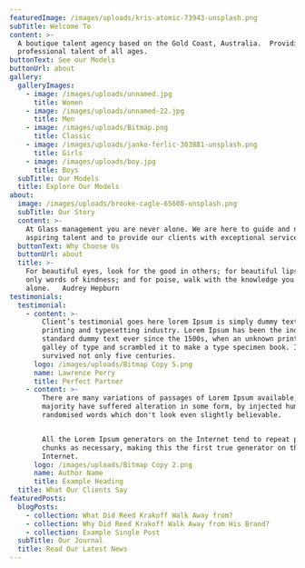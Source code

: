 ```yaml
---
featuredImage: /images/uploads/kris-atomic-73943-unsplash.png
subTitle: Welcome To
content: >-
  A boutique talent agency based on the Gold Coast, Australia.  Providing
  professional talent of all ages.
buttonText: See our Models
buttonUrl: about
gallery:
  galleryImages:
    - image: /images/uploads/unnamed.jpg
      title: Women
    - image: /images/uploads/unnamed-22.jpg
      title: Men
    - image: /images/uploads/Bitmap.png
      title: Classic
    - image: /images/uploads/janko-ferlic-303881-unsplash.png
      title: Girls
    - image: /images/uploads/boy.jpg
      title: Boys
  subTitle: Our Models
  title: Explore Our Models
about:
  image: /images/uploads/brooke-cagle-65608-unsplash.png
  subTitle: Our Story
  content: >-
    At Glass management you are never alone. We are here to guide and nuture
    aspiring talent and to provide our clients with exceptional service.
  buttonText: Why Choose Us
  buttonUrl: about
  title: >-
    For beautiful eyes, look for the good in others; for beautiful lips, speak
    only words of kindness; and for poise, walk with the knowledge you are never
    alone.   Audrey Hepburn           
testimonials:
  testimonial:
    - content: >-
        Client’s testimonial goes here lorem Ipsum is simply dummy text of the
        printing and typesetting industry. Lorem Ipsum has been the industry's
        standard dummy text ever since the 1500s, when an unknown printer took a
        galley of type and scrambled it to make a type specimen book. It has
        survived not only five centuries.
      logo: /images/uploads/Bitmap Copy 5.png
      name: Lawrence Perry
      title: Perfect Partner
    - content: >-
        There are many variations of passages of Lorem Ipsum available, but the
        majority have suffered alteration in some form, by injected humour, or
        randomised words which don't look even slightly believable. 


        All the Lorem Ipsum generators on the Internet tend to repeat predefined
        chunks as necessary, making this the first true generator on the
        Internet.
      logo: /images/uploads/Bitmap Copy 2.png
      name: Author Name
      title: Example Heading
  title: What Our Clients Say
featuredPosts:
  blogPosts:
    - collection: What Did Reed Krakoff Walk Away from?
    - collection: Why Did Reed Krakoff Walk Away from His Brand?
    - collection: Example Single Post
  subTitle: Our Journal
  title: Read Our Latest News
---
```


